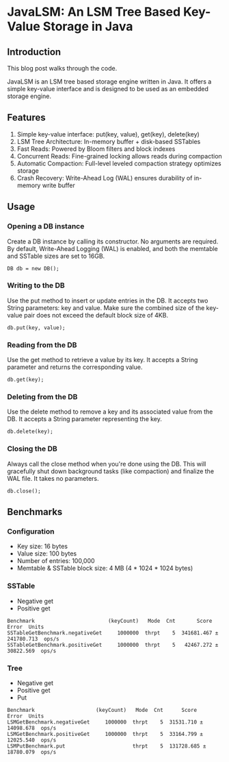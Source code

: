 # JavaLSM: An LSM Tree Based Key-Value Storage in Java

## Introduction
This blog post walks through the code.

JavaLSM is an LSM tree based storage engine written in Java. It offers a simple key-value interface and is designed to be used as an embedded storage engine.  

## Features
1. Simple key-value interface: put(key, value), get(key), delete(key)
2. LSM Tree Architecture: In-memory buffer + disk-based SSTables
3. Fast Reads: Powered by Bloom filters and block indexes
4. Concurrent Reads: Fine-grained locking allows reads during compaction
5. Automatic Compaction: Full-level leveled compaction strategy optimizes storage
6. Crash Recovery: Write-Ahead Log (WAL) ensures durability of in-memory write buffer

## Usage
### Opening a DB instance
Create a DB instance by calling its constructor. No arguments are required. By default, Write-Ahead Logging (WAL) is enabled, and both the memtable and SSTable sizes are set to 16GB.
```
DB db = new DB();
```
### Writing to the DB
Use the put method to insert or update entries in the DB. It accepts two String parameters: key and value. Make sure the combined size of the key-value pair does not exceed the default block size of 4KB.
```
db.put(key, value);
```
### Reading from the DB
Use the get method to retrieve a value by its key. It accepts a String parameter and returns the corresponding value.
```
db.get(key);
```
### Deleting from the DB
Use the delete method to remove a key and its associated value from the DB. It accepts a String parameter representing the key.
```
db.delete(key);
```
### Closing the DB
Always call the close method when you're done using the DB. This will gracefully shut down background tasks (like compaction) and finalize the WAL file. It takes no parameters.
```
db.close();
```

## Benchmarks
### Configuration
- Key size: 16 bytes 
- Value size: 100 bytes
- Number of entries: 100,000 
- Memtable & SSTable block size: 4 MB (4 * 1024 * 1024 bytes)

### SSTable
- Negative get
- Positive get

```
Benchmark                        (keyCount)   Mode  Cnt       Score        Error  Units
SSTableGetBenchmark.negativeGet     1000000  thrpt    5  341681.467 ± 241780.713  ops/s
SSTableGetBenchmark.positiveGet     1000000  thrpt    5   42467.272 ±  30822.569  ops/s
```

### Tree
- Negative get
- Positive get
- Put

```
Benchmark                    (keyCount)   Mode  Cnt      Score       Error  Units
LSMGetBenchmark.negativeGet     1000000  thrpt    5  31531.710 ± 14098.678  ops/s
LSMGetBenchmark.positiveGet     1000000  thrpt    5  33164.799 ± 12025.540  ops/s
LSMPutBenchmark.put                      thrpt    5  131728.685 ± 18780.079  ops/s
```